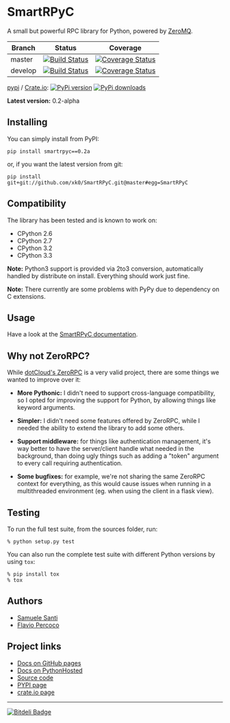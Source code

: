 # SmartRPyC

A small but powerful RPC library for Python, powered by [ZeroMQ].

[ZeroMQ]: http://www.zeromq.org/


| Branch | Status | Coverage |
| ---- | ---- | ---- |
| master | [![Build Status](https://travis-ci.org/xk0/SmartRPyC.png?branch=master)](https://travis-ci.org/xk0/SmartRPyC) | [![Coverage Status](https://coveralls.io/repos/xk0/SmartRPyC/badge.png?branch=master)](https://coveralls.io/r/xk0/SmartRPyC?branch=master) |
| develop | [![Build Status](https://travis-ci.org/xk0/SmartRPyC.png?branch=develop)](https://travis-ci.org/xk0/SmartRPyC) | [![Coverage Status](https://coveralls.io/repos/xk0/SmartRPyC/badge.png?branch=develop)](https://coveralls.io/r/xk0/SmartRPyC?branch=develop) |

[pypi](https://pypi.python.org/pypi/SmartRPyC) / [Crate.io](https://crate.io/packages/SmartRPyC/):
[![PyPi version](https://pypip.in/v/SmartRPyC/badge.png)](https://crate.io/packages/SmartRPyC/)
[![PyPi downloads](https://pypip.in/d/SmartRPyC/badge.png)](https://crate.io/packages/SmartRPyC/)

**Latest version:** 0.2-alpha


## Installing

You can simply install from PyPI:

```
pip install smartrpyc==0.2a
```

or, if you want the latest version from git:

```
pip install git+git://github.com/xk0/SmartRPyC.git@master#egg=SmartRPyC
```


## Compatibility

The library has been tested and is known to work on:

* CPython 2.6
* CPython 2.7
* CPython 3.2
* CPython 3.3

**Note:** Python3 support is provided via 2to3 conversion, automatically
handled by distribute on install. Everything should work just fine.

**Note:** There currently are some problems with PyPy due to dependency
on C extensions.


## Usage

Have a look at the [SmartRPyC documentation](https://xk0.github.io/SmartRPyC/).


## Why not ZeroRPC?

While [dotCloud's ZeroRPC] is a very valid project, there are some
things we wanted to improve over it:

* **More Pythonic:** I didn't need to support cross-language compatibility,
  so I opted for improving the support for Python, by allowing things
  like keyword arguments.

* **Simpler:** I didn't need some features offered by ZeroRPC,
  while I needed the ability to extend the library to add some others.

* **Support middleware:** for things like authentication management,
  it's way better to have the server/client handle what needed in
  the background, than doing ugly things such as adding a "token"
  argument to every call requiring authentication.

* **Some bugfixes:** for example, we're not sharing the same ZeroRPC
  context for everything, as this would cause issues when running
  in a multithreaded environment (eg. when using the client in a flask view).

[dotCloud's ZeroRPC]: http://zerorpc.dotcloud.com/


## Testing

To run the full test suite, from the sources folder, run:

```
% python setup.py test
```

You can also run the complete test suite with different Python versions
by using ``tox``:

```
% pip install tox
% tox
```


## Authors

* [Samuele Santi](https://github.com/rshk)
* [Flavio Percoco](https://github.com/FlaPer87)


## Project links

* [Docs on GitHub pages](http://xk0.github.io/SmartRPyC/)
* [Docs on PythonHosted](http://pythonhosted.org/SmartRPyC/)
* [Source code](https://github.com/xk0/SmartRPyC)
* [PYPI page](https://pypi.python.org/pypi/SmartRPyC)
* [crate.io page](https://crate.io/packages/SmartRPyC/)

-----

[![Bitdeli Badge](https://d2weczhvl823v0.cloudfront.net/xk0/smartrpyc/trend.png)](https://bitdeli.com/free "Bitdeli Badge")
